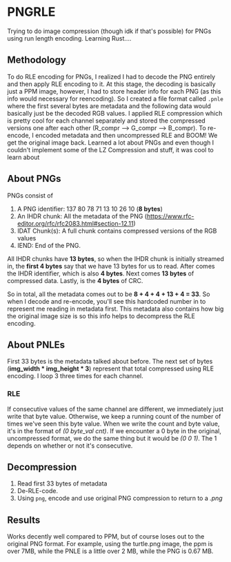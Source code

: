 # PNGRLE

Trying to do image compression (though idk if that's possible) for PNGs
using run length encoding. Learning Rust....

## Methodology
To do RLE encoding for PNGs, I realized I had to decode the PNG entirely and then apply
RLE encoding to it. At this stage, the decoding is basically just a PPM image, however, I
had to store header info for each PNG (as this info would necessary for reencoding). So I created
a file format called ```.pnle``` where the first several bytes are metadata and the following data would
basically just be the decoded RGB values. I applied RLE compression which is pretty cool for each channel
separately and stored the compressed versions one after each other (R_compr --> G_compr --> B_compr).
To re-encode, I encoded metadata and then uncompressed RLE and BOOM! We get the original image back.
Learned a lot about PNGs and even though I couldn't implement some of the LZ Compression and stuff, it was 
cool to learn about

## About PNGs
PNGs consist of 
1) A PNG identifier: 137 80 78 71 13 10 26 10 (**8 bytes**)
2) An IHDR chunk: All the metadata of the PNG (https://www.rfc-editor.org/rfc/rfc2083.html#section-12.11)
3) IDAT Chunk(s): A full chunk contains compressed versions of the RGB values
4) IEND: End of the PNG.

All IHDR chunks have **13 bytes**, so when the IHDR chunk is initially streamed in,
the **first 4 bytes** say that we have 13 bytes for us to read. After comes the IHDR 
identifier, which is also **4 bytes**. Next comes **13 bytes** of compressed data. 
Lastly, is the **4 bytes** of CRC. 

So in total, all the metadata comes out to be **8 + 4 + 4 + 13 + 4 = 33**. So when I decode and 
re-encode, you'll see this hardcoded number in to represent me reading in metadata first. This metadata
also contains how big the original image size is so this info helps to decompress the RLE encoding.

## About PNLEs
First 33 bytes is the metadata talked about before. The next set of bytes (**img_width * img_height * 3**) 
represent that total compressed using RLE encoding. I loop 3 three times for each channel. 

### RLE
If consecutive values of the same channel are different, we immediately just write that byte value. 
Otherwise, we keep a running count of the number of times we've seen this byte value. When we write the
count and byte value, it's in the format of *(0 byte_val cnt)*. If we encounter a 0 byte in the original, 
uncompressed format, we do the same thing but it would be *(0 0 1)*. The 1 depends on whether or not it's
consecutive.

## Decompression
1) Read first 33 bytes of metadata
2) De-RLE-code.
3) Using ```png```, encode and use original PNG compression to return to a *.png*

## Results
Works decently well compared to PPM, but of course loses out to the original PNG format.
For example, using the turtle.png image, the ppm is over 7MB, while the PNLE is a little over
2 MB, while the PNG is 0.67 MB.
